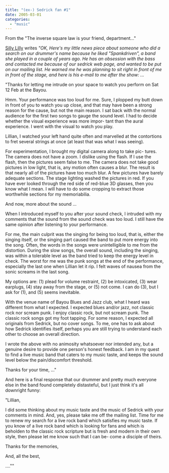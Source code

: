 ```yaml
---
title: "(ex-) Sedrick fan #1"
date: 2005-03-01
categories: 
  - "music"
---
```


From the "The inverse square law is your friend, department..."

[Silly Lilly](http://www.sedrick.org) writes _"OK, Here's my little news piece about someone who did a search on our drummer's name because he liked "Spankdriven", a band she played in a couple of years ago. He has an obsession with the bass and contacted me because of our sedrick web page, and wanted to be put on our mailing list. He warned me he was planning to sit right in front of me in front of the stage, and here is his e-mail to me after the show: ..._

"Thanks for letting me intrude on your space to watch you perform on Sat 12 Feb at the Bayou.

Hmm. Your performance was too loud for me. Sure, I plopped my butt down in front of you to watch you up close, and that may have been a strong reason for the cause, but not the main reason. I sat back with the normal audience for the first two songs to gauge the sound level. I had to decide whether the visual experience was more impor- tant than the aural experience. I went with the visual to watch you play.

Lillian, I watched your left hand quite often and marvelled at the contortions to fret several strings at once (at least that was what I was seeing).

For experimentation, I brought my digital camera along to take pic- tures. The camera does not have a zoom. I dislike using the flash. If I use the flash, then the pictures seem false to me. The camera does not take good pictures in low light, that is, any motion often causes a blur. The result is that nearly all of the pictures have too much blur. A few pictures have barely adequate sections. The stage lighting washed the pictures in red. If you have ever looked through the red side of red-blue 3D glasses, then you know what I mean. I will have to do some cropping to extract those worthwhile sections for my memoriabilia.

And now, more about the sound ...

When I introduced myself to you after your sound check, I intruded with my comments that the sound from the sound check was too loud. I still have the same opinion after listening to your performance.

For me, the main culprit was the singing for being too loud, that is, either the singing itself, or the singing part caused the band to put more energy into the song. Often, the words in the songs were unintelligible to me from the distortion. During the slow songs, the overall sound, including the singing, was within a tolerable level as the band tried to keep the energy level in check. The worst for me was the punk songs at the end of the performance, especially the last one when Lillian let it rip. I felt waves of nausea from the sonic screams in the last song.

My options are: (1) plead for volume restraint, (2) be intoxicated, (3) wear earplugs, (4) stay away from the stage, or (5) not come. I can do (3), but I ask for (1), and (5) seems inevitable.

With the venue name of Bayou Blues and Jazz club, what I heard was different from what I expected. I expected blues and/or jazz, not classic rock nor scream punk. I enjoy classic rock, but not scream punk. The classic rock songs got my foot tapping. For some reason, I expected all originals from Sedrick, but no cover songs. To me, one has to ask about how Sedrick identifies itself, perhaps you are still trying to understand each other to choose an overall direction.

I wrote the above with no animosity whatsoever nor intended any, but a genuine desire to provide one person's honest feedback. I am in my quest to find a live music band that caters to my music taste, and keeps the sound level below the pain/discomfort threshold.

Thanks for your time, ..."

And here is a final response that our drummer and pretty much everyone else in the band found completely distasteful, but I just think it's all downright funny:

"Lillian,

I did some thinking about my music taste and the music of Sedrick with your comments in mind. And, yes, please take me off the mailing list. Time for me to renew my search for a live rock band which satisfies my music taste. If you know of a live rock band which is looking for fans and which is beholden to the classic rock scripture but is fresh and modern in their own style, then please let me know such that I can be- come a disciple of theirs.

Thanks for the memories,

And, all the best,

....""
